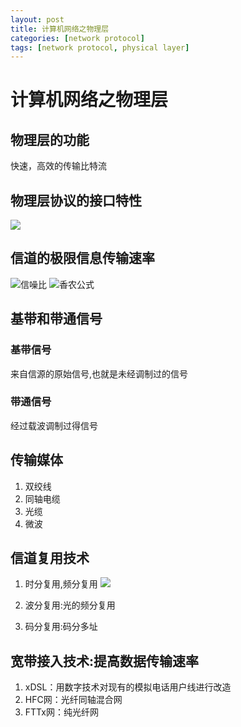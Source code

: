 ```yaml
---
layout: post
title: 计算机网络之物理层 
categories: [network protocol]
tags: [network protocol, physical layer] 
---
```


# 计算机网络之物理层

## 物理层的功能

快速，高效的传输比特流

## 物理层协议的接口特性

![]({{site.baseurl}}/assets/images/network_protocol_physical_01.png)	

## 信道的极限信息传输速率

![信噪比]({{site.baseurl}}/assets/images/network_protocol_physical_02.png)	
![香农公式]({{site.baseurl}}/assets/images/network_protocol_physical_03.png)	
	
## 基带和带通信号

### 基带信号

来自信源的原始信号,也就是未经调制过的信号

### 带通信号

经过载波调制过得信号

## 传输媒体
1.  双绞线
1.  同轴电缆
1.  光缆
1.  微波

## 信道复用技术
1.  时分复用,频分复用
    ![]({{site.baseurl}}/assets/images/network_protocol_physical_04.png)	

1.  波分复用:光的频分复用

1.  码分复用:码分多址

## 宽带接入技术:提高数据传输速率
1.  xDSL：用数字技术对现有的模拟电话用户线进行改造
1.  HFC网：光纤同轴混合网
1.  FTTx网：纯光纤网
